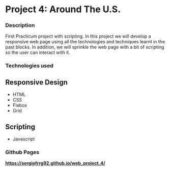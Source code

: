 # Project 4: Around The U.S.

### Description

First Practicum project with scripting.
In this project we will develop a responsive web page using all the technologies and techniques learnt in the past blocks.
In addition, we will sprinkle the web page with a bit of scripting so the user can interact with it.

### Technologies used

## Responsive Design

- HTML
- CSS
- Flebox
- Grid

## Scripting

- Javascript

### Github Pages

**https://sergiofrrg92.github.io/web_project_4/**
